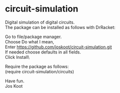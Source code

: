 # circuit-simulation

Digital simulation of digital circuits.\
The package can be installed as follows with DrRacket:

Go to file/package manager.\
Choose Do what I mean,\
Enter https://github.com/joskoot/circuit-simulation.git \
If needed choose defaults in all fields.\
Click Install\

Require the package as follows:\
(require circuit-simulation/circuits)

Have fun.\
Jos Koot
